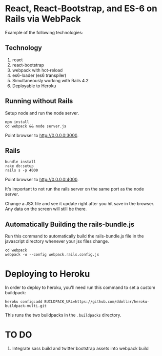 # React, React-Bootstrap, and ES-6 on Rails via WebPack

Example of the following technologies:

## Technology

1. react
2. react-bootstrap
3. webpack with hot-reload
4. es6-loader (es6 transpiler)
5. Simultaneously working with Rails 4.2
6. Deployable to Heroku

## Running without Rails

Setup node and run the node server.
```
npm install
cd webpack && node server.js
```

Point browser to http://0.0.0.0:3000.

## Rails

```
bundle install
rake db:setup
rails s -p 4000
```
Point browser to http://0.0.0.0:4000.

It's important to not run the rails server on the same port as the node server.

Change a JSX file and see it update right after you hit save in the browser. Any
data on the screen will still be there.



## Automatically Building the rails-bundle.js
Run this command to automatically build the rails-bundle.js file in the
javascript directory whenever your jsx files change.

```
cd webpack
webpack -w --config webpack.rails.config.js
```

# Deploying to Heroku
In order to deploy to heroku, you'll need run this command to set a custom
buildpack:

```
heroku config:add BUILDPACK_URL=https://github.com/ddollar/heroku-buildpack-multi.git
```

This runs the two buildpacks in the `.buildpacks` directory.



# TO DO
1. Integrate sass build and twitter bootstrap assets into webpack build
